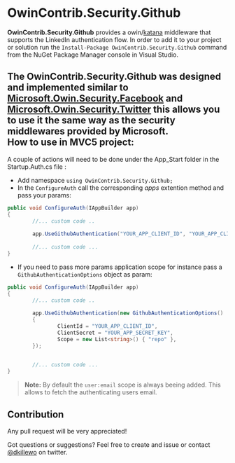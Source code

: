 OwinContrib.Security.Github
===========================

**OwinContrib.Security.Github** provides a owin/[katana](http://katanaproject.codeplex.com/) middleware that supports the LinkedIn authentication flow. 
In order to add it to your project or solution run the `Install-Package OwinContrib.Security.Github` command from the NuGet Package Manager console in Visual Studio. 

The OwinContrib.Security.Github was designed and implemented similar to [Microsoft.Owin.Security.Facebook](https://www.nuget.org/packages/Microsoft.Owin.Security.Facebook) and [Microsoft.Owin.Security.Twitter](https://www.nuget.org/packages/Microsoft.Owin.Security.Twitter) this allows you to use it the same way as the security middlewares provided by Microsoft.  
How to use in MVC5 project: 
--------
A couple of actions will need to be done under the App_Start folder in the Startup.Auth.cs file :
 
* Add namespace  `using OwinContrib.Security.Github;`
* In the `ConfigureAuth` call the corresponding *apps* extention method and pass your params:
```csharp
public void ConfigureAuth(IAppBuilder app)
{
        //... custom code ..
    
        app.UseGithubAuthentication("YOUR_APP_CLIENT_ID", "YOUR_APP_CLIENT_SECRET");
    
        //... custom code ...
}
```
* If you need to pass more params application scope for instance pass a `GithubAuthenticationOptions` object as param:
```csharp
public void ConfigureAuth(IAppBuilder app)
{
        //... custom code ..
    
        app.UseGithubAuthentication(new GithubAuthenticationOptions()
        {
                ClientId = "YOUR_APP_CLIENT_ID",
                ClientSecret = "YOUR_APP_SECRET_KEY",
                Scope = new List<string>() { "repo" },
        });

    
        //... custom code ...
}
```

> **Note:** By default the `user:email` scope is always beeing added. This allows to fetch the authenticating users email.

Contribution
-------------
Any pull request will be very appreciated!

Got questions or suggestions? Feel free to create and issue or contact [@dkillewo](https://twitter.com/dkillewo) on twitter.
